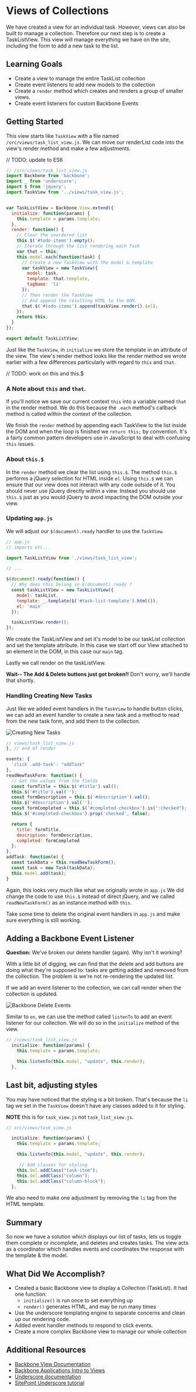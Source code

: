 # Views of Collections

We have created a view for an individual task.  However, views can also be built to manage a collection.  Therefore our next step is to create a TaskListView.  This view will manage everything we have on the site, including the form to add a new task to the list.

## Learning Goals
-  Create a view to manage the entire TaskList collection
-  Create event listeners to add new models to the collection
-  Create a `render` method which creates and renders a group of smaller views.  
-  Create event listeners for custom Backbone Events

## Getting Started

This view starts like `TaskView` with a file named `/src/views/task_list_view.js`.  We can move our renderList code into the view's render method and make a few adjustments.

// TODO: update to ES6
```javascript
// /src/views/task_list_view.js
import Backbone from 'backbone';
import _ from 'underscore';
import $ from 'jquery';
import TaskView from '../views/task_view.js';


var TaskListView = Backbone.View.extend({
  initialize: function(params) {
    this.template = params.template;
  },
  render: function() {
    // Clear the unordered list
    this.$('#todo-items').empty();
    // Iterate through the list rendering each Task
    var that = this;
    this.model.each(function(task) {
      // Create a new TaskView with the model & template
      var taskView = new TaskView({
        model: task,
        template: that.template,
        tagName: 'li'
      });
      // Then render the TaskView
      // And append the resulting HTML to the DOM.
      that.$('#todo-items').append(taskView.render().$el);
    });
    return this;
  }
});

export default TaskListView;
```
Just like the `TaskView`, in `initialize` we store the template in an attribute of the view.  The view's render method looks like the render method we wrote earlier with a few differences particularly with regard to `this` and `that`.


// TODO: work on this and this.$
### A Note about `this` and `that`.  

If you'll notice we save our current context `this` into a variable named `that` in the render method.  We do this because the `.each` method's callback method is called within the context of the collection.  

We finish the `render` method by appending each TaskView to the list inside the DOM and when the loop is finished we `return this;` by convention.  It's a fairly common pattern developers use in JavaScript to deal with confusing `this` issues.


### About `this.$`

In the `render` method we clear the list using `this.$`.  The method `this.$` performs a jQuery selection for HTML inside `el`.  Using `this.$` we can ensure that our view does not interact with any code outside of it.  You should never use jQuery directly within a view.  Instead you should use `this.$` just as you would jQuery to avoid impacting the DOM outside your view.  


### Updating `app.js`

We will adjust our `$(document).ready` handler to use the `TaskView`.


```javascript
// app.js
// imports etc...

import TaskListView from './views/task_list_view';

// ...

$(document).ready(function() {
  // Why does this belong in $(document).ready ?
  const taskListView = new TaskListView({
    model: taskList,
    template: _.template($('#task-list-template').html()),
    el: 'main'
  });

  taskListView.render();
});
```

We create the TaskListView and set it's model to be our taskList collection and set the template attribute.  In this case we start off our View attached to an element in the DOM, in this case our `main` tag.

Lastly we call render on the taskListView.

**Wait-- The Add & Delete buttons just got broken!!**  Don't worry, we'll handle that shortly.  

### Handling Creating New Tasks

Just like we added event handlers in the `TaskView` to handle button clicks, we can add an event handler to create a new task and a method to read from the new task form, and add them to the collection.

![Creating New Tasks](images/addButton.png)


```javascript
// views/task_list_view.js
}, // end of render

events: {
  'click .add-task': "addTask"
},
readNewTaskForm: function() {
  // Get the values from the fields
  const formTitle = this.$('#title').val();
  this.$('#title').val('');
  const formDescription = this.$('#description').val();
  this.$('#description').val('');
  const formCompleted = this.$('#completed-checkbox').is(":checked");
  this.$('#completed-checkbox').prop('checked', false);

  return {
    title: formTitle,
    description: formDescription,
    completed: formCompleted
  };
},
addTask: function(e) {
  const taskData = this.readNewTaskForm();
  const task = new Task(taskData);
  this.model.add(task);
}
```

Again, this looks very much like what we originally wrote in `app.js`  We did change the code to use `this.$` instead of direct jQuery, and we called `readNewTaskForm()` as an instance method with `this`.  

Take some time to delete the original event handlers in `app.js` and make sure everything is still working.

## Adding a Backbone Event Listener

**Question:** We've broken our delete handler (again). Why isn't it working?

With a little bit of digging, we can find that the delete and add buttons are doing what they're supposed to: tasks are getting added and removed from the collection. The problem is we're not re-rendering the updated list.

If we add an event listener to the collection, we can call render when the collection is updated.  

![Backbone Delete Events](images/BackboneCustomEvent.png)

Similar to `on`, we can use the method called `listenTo` to add an event listener for our collection.  We will do so in the `initialize` method of the view.

```javascript
// /views/task_list_view.js
  initialize: function(params) {
    this.template = params.template;

    this.listenTo(this.model, "update", this.render);
  },
```

## Last bit, adjusting styles

You may have noticed that the styling is a bit broken.  That's because the `li` tag we set in the `TaskView` doesn't have any classes added to it for styling.  

**NOTE** this is for `task_view.js` not `task_list_view.js`.  


```javascript
// src/views/task_view.js

  initialize: function(params) {
    this.template = params.template;

    this.listenTo(this.model, "update", this.render);

	 // Add classes for styling
    this.$el.addClass("task-item");
    this.$el.addClass("column");
    this.$el.addClass("column-block");
  },
```

We also need to make one adjustment by removing the `li` tag from the HTML template.

## Summary

So now we have a solution which displays our list of tasks, lets us toggle them complete or incomplete,  and deletes and creates tasks.  The view acts as a coordinator which handles events and coordinates the response with the template & the model.  


## What Did We Accomplish?
- Created a basic Backbone view to display a Collection (TaskList). It had one function:
  - `initialize()` is run once to set everything up
  - `render()` generates HTML, and may be run many times
- Use the underscore templating engine to separate concerns and clean up our rendering code.
- Added event handler methods to respond to click events.
- Create a more complex Backbone view to manage our whole collection

## Additional Resources
- [Backbone View Documentation](http://backbonejs.org/#View)
- [Backbone Applications Intro to Views](https://addyosmani.com/backbone-fundamentals/#views-1)
- [Underscore documentation](http://underscorejs.org/)
- [SitePoint Underscore tutorial](https://www.sitepoint.com/getting-started-with-underscore-js/)
